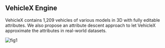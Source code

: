 ## VehicleX Engine

VehicleX contains 1,209 vehicles of various models in 3D with fully editable attributes. We also propose an attribute descent approach to let VehicleX approximate the attributes in real-world datasets.

![fig1](https://github.com/sxzrt/Dissecting-Person-Re-identification-from-the-Viewpoint-of-Viewpoint/blob/master/images/fig1.jpg)  


